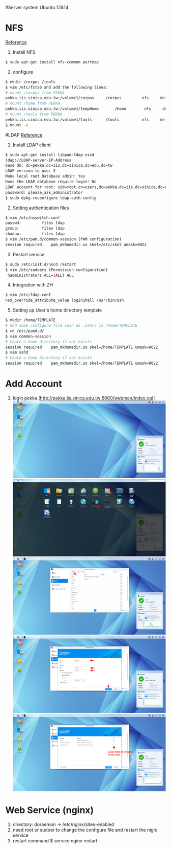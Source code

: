 #Server system
Ubuntu 12&14

# NFS
[Reference](https://www.digitalocean.com/community/tutorials/how-to-set-up-an-nfs-mount-on-ubuntu-12-04)

1. Install NFS
```bash
$ sudo apt-get install nfs-common portmap
```
2. configure
```bash
$ mkdir /corpus /tools
$ vim /etc/fstab and add the following lines:
# mount /corpus from PEKKA
pekka.iis.sinica.edu.tw:/volume1/corpus     /corpus         nfs     defaults,auto   0    0
# mount /home from PEKKA
pekka.iis.sinica.edu.tw:/volume1/tempHome       /home        nfs     defaults,auto   0    0
# mount /tools from PEKKA
pekka.iis.sinica.edu.tw:/volume1/tools      /tools          nfs     defaults,auto   0    0
$ mount -a
```

#LDAP
[Reference](https://www.digitalocean.com/community/tutorials/how-to-authenticate-client-computers-using-ldap-on-an-ubuntu-12-04-vps)
1. Install LDAP client
```bash
$ sudo apt-get install libpam-ldap nscd
ldap://LDAP-server-IP-Address
base dn: dc=pekka,dc=iis,dc=sinica,dc=edu,dc=tw
LDAP version to use: 3
Make local root Database admin: Yes
Does the LDAP database require login? No
LDAP account for root: uid=root,cn=users,dc=pekka,dc=iis,dc=sinica,dc=edu,dc=tw
password: please_ask_administrator
$ sudo dpkg-reconfigure ldap-auth-config
```
2.  Setting authentication files
```bash
$ vim /etc/nsswitch.conf
passwd:         files ldap
group:          files ldap
shadow:         files ldap
$ vim /etc/pam.d/common-session (PAM configuration)
session required    pam_mkhomedir.so skel=/etc/skel umask=0022
```

3. Restart service
```bash
$ sudo /etc/init.d/nscd restart
$ vim /etc/sudoers (Permission configuration)
 %administrators ALL=(ALL) ALL
```

4. Integration with ZH
```bash
$ vim /etc/ldap.conf
nss_override_attribute_value loginShell /usr/bin/zsh
```

5. Setting up User's home directory template
```bash
$ mkdir /home/TEMPLATE
# Add some configure file such as .zshrc in /home/TEMPLATE
$ cd /etc/pamd.d/
$ vim common-session
# Ceate a home directory if not exists
session required    pam_mkhomedir.so skel=/home/TEMPLATE umask=0022
$ vim sshd
# Ceate a home directory if not exists
session required    pam_mkhomedir.so skel=/home/TEMPLATE umask=0022
```

# Add Account
1. login pekka (http://pekka.iis.sinica.edu.tw:5000/webman/index.cgi )
![](useradd1.png)
![](useradd2.png)
![](useradd3.png)
![](useradd4.png)
![](useradd5.png)


# Web Service (nginx)
1. directory: doraemon -> /etc/nginx/sites-enabled
2. need root or sudoer to change the configure file and restart the nigix service
3. restart command
   $ service nginx restart

